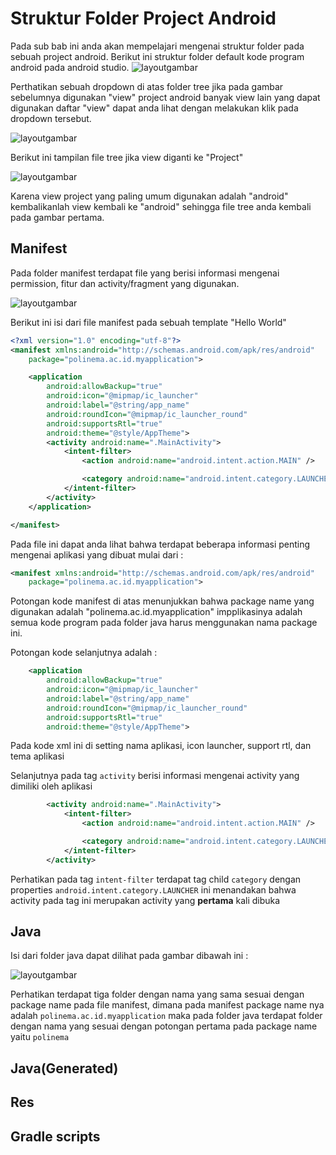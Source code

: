# Struktur Folder Project Android

Pada sub bab ini anda akan mempelajari mengenai struktur folder pada sebuah project android. Berikut ini struktur folder default kode program android pada android studio.
![layoutgambar](images/0204-struktur-folder.png)

Perthatikan sebuah dropdown di atas folder tree jika pada gambar sebelumnya digunakan "view" project android banyak view lain yang dapat digunakan daftar "view" dapat anda lihat dengan melakukan klik pada dropdown tersebut.

![layoutgambar](images/0205-view-project.png)

Berikut ini tampilan file tree jika view diganti ke "Project"

![layoutgambar](images/0206-view-project-click.png)

Karena view project yang paling umum digunakan adalah "android" kembalikanlah view kembali ke "android" sehingga file tree anda kembali pada gambar pertama.

## Manifest

Pada folder manifest terdapat file yang berisi informasi mengenai permission, fitur dan activity/fragment yang digunakan.

![layoutgambar](images/0207-lokasimanifest.png)

Berikut ini isi dari file manifest pada sebuah template "Hello World"

```xml
<?xml version="1.0" encoding="utf-8"?>
<manifest xmlns:android="http://schemas.android.com/apk/res/android"
    package="polinema.ac.id.myapplication">

    <application
        android:allowBackup="true"
        android:icon="@mipmap/ic_launcher"
        android:label="@string/app_name"
        android:roundIcon="@mipmap/ic_launcher_round"
        android:supportsRtl="true"
        android:theme="@style/AppTheme">
        <activity android:name=".MainActivity">
            <intent-filter>
                <action android:name="android.intent.action.MAIN" />

                <category android:name="android.intent.category.LAUNCHER" />
            </intent-filter>
        </activity>
    </application>

</manifest>
```

Pada file ini dapat anda lihat bahwa terdapat beberapa informasi penting mengenai aplikasi yang dibuat mulai dari :

```xml
<manifest xmlns:android="http://schemas.android.com/apk/res/android"
    package="polinema.ac.id.myapplication">
```

Potongan kode manifest di atas menunjukkan bahwa package name yang digunakan adalah "polinema.ac.id.myapplication" impplikasinya adalah semua kode program pada folder java harus menggunakan nama package ini.

Potongan kode selanjutnya adalah :

```xml
    <application
        android:allowBackup="true"
        android:icon="@mipmap/ic_launcher"
        android:label="@string/app_name"
        android:roundIcon="@mipmap/ic_launcher_round"
        android:supportsRtl="true"
        android:theme="@style/AppTheme">
```

Pada kode xml ini di setting nama aplikasi, icon launcher, support rtl, dan tema aplikasi

Selanjutnya pada tag `activity` berisi informasi mengenai activity yang dimiliki oleh aplikasi

```xml
        <activity android:name=".MainActivity">
            <intent-filter>
                <action android:name="android.intent.action.MAIN" />

                <category android:name="android.intent.category.LAUNCHER" />
            </intent-filter>
        </activity>
```

Perhatikan pada tag `intent-filter` terdapat tag child `category` dengan properties `android.intent.category.LAUNCHER` ini menandakan bahwa activity pada tag ini merupakan activity yang **pertama** kali dibuka

## Java

Isi dari folder java dapat dilihat pada gambar dibawah ini :

![layoutgambar](images/0208-isifolderjava.png)

Perhatikan terdapat tiga folder dengan nama yang sama sesuai dengan package name pada file manifest, dimana pada manifest package name nya adalah `polinema.ac.id.myapplication` maka pada folder java terdapat folder dengan nama yang sesuai dengan potongan pertama pada package name yaitu `polinema`

## Java(Generated)

## Res

## Gradle scripts
